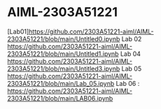 # AIML-2303A51221
[Lab01]https://github.com/2303A51221-aiml/AIML-2303A51221/blob/main/Untitled0.ipynb
Lab 02 https://github.com/2303A51221-aiml/AIML-2303A51221/blob/main/Untitled1.ipynb
Lab 04 https://github.com/2303A51221-aiml/AIML-2303A51221/blob/main/Untitled3.ipynb
Lab 05 https://github.com/2303A51221-aiml/AIML-2303A51221/blob/main/Lab_05.ipynb
Lab 06 : https://github.com/2303A51221-aiml/AIML-2303A51221/blob/main/LAB06.ipynb

